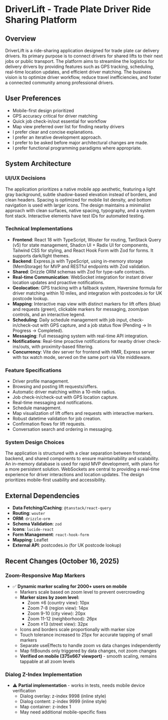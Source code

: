 # DriverLift - Trade Plate Driver Ride Sharing Platform

## Overview
DriverLift is a ride-sharing application designed for trade plate car delivery drivers. Its primary purpose is to connect drivers for shared lifts to their next jobs or public transport. The platform aims to streamline the logistics for delivery drivers by providing features such as GPS tracking, scheduling, real-time location updates, and efficient driver matching. The business vision is to optimize driver workflow, reduce travel inefficiencies, and foster a connected community among professional drivers.

## User Preferences
- Mobile-first design prioritized
- GPS accuracy critical for driver matching
- Quick job check-in/out essential for workflow
- Map view preferred over list for finding nearby drivers
- I prefer clear and concise explanations.
- I prefer an iterative development approach.
- I prefer to be asked before major architectural changes are made.
- I prefer functional programming paradigms where appropriate.

## System Architecture

### UI/UX Decisions
The application prioritizes a native mobile app aesthetic, featuring a light gray background, subtle shadow-based elevation instead of borders, and clean headers. Spacing is optimized for mobile list density, and bottom navigation is used with larger icons. The design maintains a minimalist approach with clean surfaces, native spacing, typography, and a system font stack. Interactive elements have test IDs for automated testing.

### Technical Implementations
- **Frontend**: React 18 with TypeScript, Wouter for routing, TanStack Query (v5) for state management, Shadcn UI + Radix UI for components, Tailwind CSS for styling, and React Hook Form with Zod for forms. It supports dark/light themes.
- **Backend**: Express.js with TypeScript, using in-memory storage (MemStorage) for MVP and RESTful endpoints with Zod validation.
- **Shared**: Drizzle ORM schemas with Zod for type-safe contracts.
- **Real-time Communication**: WebSocket integration for instant driver location updates and proactive notifications.
- **Geolocation**: GPS tracking with a fallback system, Haversine formula for driver matching within 10 miles, and integration with postcodes.io for UK postcode lookup.
- **Mapping**: Interactive map view with distinct markers for lift offers (blue) and requests (green), clickable markers for messaging, zoom/pan controls, and an interactive legend.
- **Scheduling**: Daily schedule management with job input, check-in/check-out with GPS capture, and a job status flow (Pending → In Progress → Completed).
- **Messaging**: Full messaging system with real-time API integration.
- **Notifications**: Real-time proactive notifications for nearby driver check-ins/outs, with proximity-based filtering.
- **Concurrency**: Vite dev server for frontend with HMR, Express server with tsx watch mode, served on the same port via Vite middleware.

### Feature Specifications
- Driver profile management.
- Browsing and posting lift requests/offers.
- Automatic driver matching within a 10-mile radius.
- Job check-in/check-out with GPS location capture.
- Real-time messaging and notifications.
- Schedule management.
- Map visualization of lift offers and requests with interactive markers.
- Robust datetime validation for job creation.
- Confirmation flows for lift requests.
- Conversation search and ordering in messaging.

### System Design Choices
The application is structured with a clear separation between frontend, backend, and shared components to ensure maintainability and scalability. An in-memory database is used for rapid MVP development, with plans for a more persistent solution. WebSockets are central to providing a real-time experience for driver interactions and location updates. The design prioritizes mobile-first usability and accessibility.

## External Dependencies
- **Data Fetching/Caching**: `@tanstack/react-query`
- **Routing**: `wouter`
- **ORM**: `drizzle-orm`
- **Schema Validation**: `zod`
- **Icons**: `lucide-react`
- **Form Management**: `react-hook-form`
- **Mapping**: Leaflet
- **External API**: postcodes.io (for UK postcode lookup)

## Recent Changes (October 16, 2025)

### Zoom-Responsive Map Markers
- ✅ **Dynamic marker scaling for 2000+ users on mobile**
  - Markers scale based on zoom level to prevent overcrowding
  - **Marker sizes by zoom level:**
    - Zoom ≤6 (country view): 10px
    - Zoom 7-8 (region view): 14px
    - Zoom 9-10 (city view): 20px
    - Zoom 11-12 (neighborhood): 26px
    - Zoom ≥13 (street view): 32px
  - Icons and borders scale proportionally with marker size
  - Touch tolerance increased to 25px for accurate tapping of small markers
  - Separate useEffects to handle zoom vs data changes independently
  - Map fitBounds only triggered by data changes, not zoom changes
  - **Verified on mobile (375x667 viewport)** - smooth scaling, remains tappable at all zoom levels

### Dialog Z-Index Implementation
- ⚠️ **Partial implementation** - works in tests, needs mobile device verification
  - Dialog overlay: z-index 9998 (inline style)
  - Dialog content: z-index 9999 (inline style)
  - Map container: z-index 1
  - May need additional mobile-specific fixes